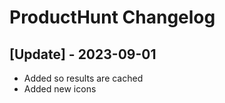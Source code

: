 # ProductHunt Changelog

 ## [Update] - 2023-09-01

 - Added so results are cached
 - Added new icons
